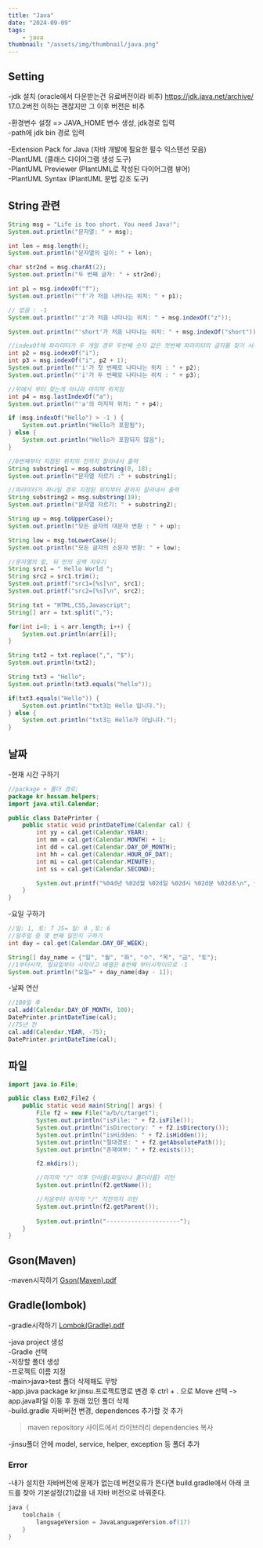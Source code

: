 ```yaml
---
title: "Java"
date: "2024-09-09"
tags:
    - java
thumbnail: "/assets/img/thumbnail/java.png"
---
```


## Setting

-jdk 설치 (oracle에서 다운받는건 유료버전이라 비추) https://jdk.java.net/archive/ 17.0.2버전 이하는 괜찮지만 그 이후 버전은 비추

-환경변수 설정 => JAVA_HOME 변수 생성, jdk경로 입력   
-path에 jdk bin 경로 입력   

-Extension Pack for Java (자바 개발에 필요한 필수 익스텐션 모음)   
-PlantUML (클래스 다이어그램 생성 도구)   
-PlantUML Previewer (PlantUML로 작성된 다이어그램 뷰어)   
-PlantUML Syntax (PlantUML 문법 강조 도구)   

## String 관련

```java
String msg = "Life is too short. You need Java!";
System.out.println("문자열: " + msg);

int len = msg.length();
System.out.println("문자열의 길이: " + len);

char str2nd = msg.charAt(2);
System.out.println("두 번째 글자: " + str2nd);

int p1 = msg.indexOf("f");
System.out.println("'f'가 처음 나타나는 위치: " + p1);

// 없음 : -1
System.out.println("'z'가 처음 나타나는 위치: " + msg.indexOf("z"));

System.out.println("'short'가 처음 나타나는 위치: " + msg.indexOf("short"));

//indexOf에 파라미터가 두 개일 경우 두번째 숫자 값은 첫번째 파라미터의 글자를 찾기 시작하는 위치
int p2 = msg.indexOf("i");
int p3 = msg.indexOf("i", p2 + 1);
System.out.println("'i'가 첫 번째로 나타나는 위치 : " + p2);
System.out.println("'i'가 두 번째로 나타나는 위치 : " + p3);

//뒤에서 부터 찾는게 아니라 마지막 위치임
int p4 = msg.lastIndexOf("a");
System.out.println("'a'의 마지막 위치: " + p4);

if (msg.indexOf("Hello") > -1 ) {
    System.out.println("Hello가 포함됨");
} else {
    System.out.println("Hello가 포함되지 않음");
}

//0번째부터 지정된 위치의 전까지 잘라내서 출력
String substring1 = msg.substring(0, 18);
System.out.println("문자열 자르기 :" + substring1);

//파라미터가 하나일 경우 지정된 위치부터 끝까지 잘라내서 출력
String substring2 = msg.substring(19);
System.out.println("문자열 자르기: " + substring2);

String up = msg.toUpperCase();
System.out.println("모든 글자의 대문자 변환 : " + up);

String low = msg.toLowerCase();
System.out.println("모든 글자의 소문자 변환: " + low);

//문자열의 앞, 뒤 만의 공백 지우기
String src1 = " Hello World ";
String src2 = src1.trim();
System.out.printf("src1=[%s]\n", src1);
System.out.printf("src2=[%s]\n", src2);

String txt = "HTML,CSS,Javascript";
String[] arr = txt.split(",");

for(int i=0; i < arr.length; i++) {
    System.out.println(arr[i]);
}

String txt2 = txt.replace(",", "$");
System.out.println(txt2);

String txt3 = "Hello";
System.out.println(txt3.equals("hello"));

if(txt3.equals("Hello")) {
    System.out.println("txt3는 Hello 입니다.");
} else {
    System.out.println("txt3는 Hello가 아닙니다.");        
}
```

## 날짜

-현재 시간 구하기
```java
//package + 폴더 경로;
package kr.hossam.helpers;
import java.util.Calendar;

public class DatePrinter {
    public static void printDateTime(Calendar cal) {
        int yy = cal.get(Calendar.YEAR);
        int mm = cal.get(Calendar.MONTH) + 1;
        int dd = cal.get(Calendar.DAY_OF_MONTH);
        int hh = cal.get(Calendar.HOUR_OF_DAY);
        int mi = cal.get(Calendar.MINUTE);
        int ss = cal.get(Calendar.SECOND);

        System.out.printf("%04d년 %02d월 %02d일 %02d시 %02d분 %02d초\n", yy, mm, dd, hh, mi, ss);
    }
}

```

-요일 구하기
```java
//일: 1, 토: 7 JS= 일: 0 ,토: 6
//일주일 중 몇 번째 일인지 구하기
int day = cal.get(Calendar.DAY_OF_WEEK);

String[] day_name = {"일", "월", "화", "수", "목", "금", "토"};
//1부터시작, 일요일부터 시작이고 배열은 0번째 부터시작이므로 -1
System.out.println("요일=" + day_name[day - 1]);
```

-날짜 연산
```java
//100일 후
cal.add(Calendar.DAY_OF_MONTH, 100);
DatePrinter.printDateTime(cal);
//75년 전
cal.add(Calendar.YEAR, -75);
DatePrinter.printDateTime(cal);
```

## 파일 

```java
import java.io.File;

public class Ex02_File2 {
    public static void main(String[] args) {
        File f2 = new File("a/b/c/target");
        System.out.println("isFile: " + f2.isFile());
        System.out.println("isDirectory: " + f2.isDirectory());
        System.out.println("isHidden: " + f2.isHidden());
        System.out.println("절대경로: " + f2.getAbsolutePath());
        System.out.println("존재여부: " + f2.exists());

        f2.mkdirs();

        //마지막 "/" 이후 단어를(파일이나 폴더이름) 리턴
        System.out.println(f2.getName());

        //처음부터 마지막 "/" 직전까지 리턴
        System.out.println(f2.getParent());
        
        System.out.println("---------------------");
    }
}
```

## Gson(Maven)
-maven시작하기 [Gson(Maven).pdf](https://github.com/user-attachments/files/17161137/29-Gson.Maven.pdf)   

## Gradle(lombok)
-gradle시작하기 [Lombok(Gradle).pdf](https://github.com/user-attachments/files/17183113/30-Lombok.Gradle.pdf)   

-java project 생성  
-Gradle 선택    
-저장할 폴더 생성   
-프로젝트 이름 지정   
-main>java>test 폴더 삭제해도 무방   
-app.java package kr.jinsu.프로젝트명로 변경 후 ctrl + . 으로 Move 선택 -> app.java파일 이동 후 원래 있던 폴더 삭제   
-build.gradle 자바버전 변경, dependences 추가할 것 추가   
>maven repository 사이트에서 라이브러리 dependencies 복사   

-jinsu폴더 안에 model, service, helper, exception 등 폴더 추가   

### Error
-내가 설치한 자바버전에 문제가 없는데 버전오류가 뜬다면 build.gradle에서 아래 코드를 찾아 기본설정(21)값을 내 자바 버전으로 바꿔준다.   
```java
java {
    toolchain {
        languageVersion = JavaLanguageVersion.of(17)
    }
}
```

